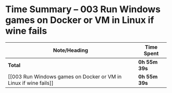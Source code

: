 # Time Summary – 003 Run Windows games on Docker or VM in Linux if wine fails

| Note/Heading | Time Spent |
|--------------|------------|
| **Total** | **0h 55m 39s** |
| [[003 Run Windows games on Docker or VM in Linux if wine fails]] | **0h 55m 39s** |

